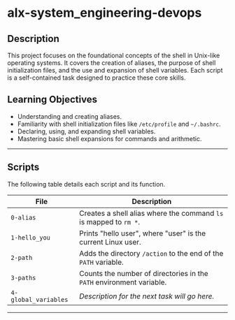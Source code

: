 # alx-system_engineering-devops


## Description

This project focuses on the foundational concepts of the shell in Unix-like operating systems. It covers the creation of aliases, the purpose of shell initialization files, and the use and expansion of shell variables. Each script is a self-contained task designed to practice these core skills.

## Learning Objectives

* Understanding and creating aliases.
* Familiarity with shell initialization files like `/etc/profile` and `~/.bashrc`.
* Declaring, using, and expanding shell variables.
* Mastering basic shell expansions for commands and arithmetic.

---

## Scripts

The following table details each script and its function.

| File          | Description                                                         |
|---------------|---------------------------------------------------------------------|
| `0-alias`     | Creates a shell alias where the command `ls` is mapped to `rm *`.      |
| `1-hello_you` | Prints "hello user", where "user" is the current Linux user.        |
| `2-path`      | Adds the directory `/action` to the end of the `PATH` variable.     |
| `3-paths`     | Counts the number of directories in the `PATH` environment variable. |
| `4-global_variables` | *Description for the next task will go here.* |

---
